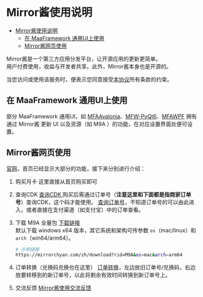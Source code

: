 # Mirror酱使用说明

- [Mirror酱使用说明](#mirror酱使用说明)
  - [在 MaaFramework 通用UI上使用](#在-maaframework-通用ui上使用)
  - [Mirror酱网页使用](#mirror酱网页使用)

Mirror酱是一个第三方应用分发平台，让开源应用的更新更简单。  
用户付费使用，收益与开发者共享。此外，Mirror酱本身也是开源的。

当您访问或使用该服务时，便表示您同意接受[本协议](https://mirrorchyan.com/disclaimer.html)所有条款的约束。

## 在 MaaFramework 通用UI上使用

部分 MaaFramework 通用UI，如 [MFAAvalonia](https://github.com/SweetSmellFox/MFAAvalonia)、[MFW-PyQt6](https://github.com/overflow65537/MFW-PyQt6)、[MFAWPF](https://github.com/SweetSmellFox/MFAWPF) 拥有通过 Mirror酱 更新 UI 以及资源（如 M9A ）的功能，在对应设置界面处便可设置。

## Mirror酱网页使用

[官网](https://mirrorchyan.com)，首页已经显示大部分的功能，接下来分别进行介绍：  

1. 购买月卡
这里直接从首页购买即可
2. 查询CDK
[查询CDK](https://mirrorchyan.com/zh/get-key),购买后需通过订单号（**注意这里和下面都是指商家订单号**）查询CDK，这个码才能使用。
[查询订单号](https://afdian.com/dashboard/order)，不知道订单号的可以由此进入，或者直接在支付渠道（如支付宝）中的订单查看。
3. 下载 M9A 全量包
[下载链接](https://mirrorchyan.com/zh/download?rid=M9A)  
默认下载 windows x64 版本，其它系统和架构可传参数 `os`（mac/linux）和 `arch`（win64/arm64）。

   ```bash
   # 示例链接
   https://mirrorchyan.com/zh/download?rid=M9A&os=mac&arch=arm64
   ```

4. 订单转换（兑换码兑换也在这里）
[订单转换](https://mirrorchyan.com/zh/transfer)，左边放旧订单号/兑换码，右边放要转移到的新订单号，以此将剩余有效时间转换到新订单号上。
5. 交流反馈
[Mirror酱使用交流反馈](https://pd.qq.com/g/MirrorChyan)
